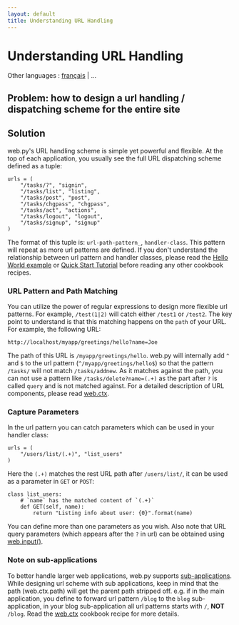 ```yaml
---
layout: default
title: Understanding URL Handling
---
```


# Understanding URL Handling

Other languages : [français](./url_handling.fr) | ...

## Problem: how to design a url handling / dispatching scheme for the entire site

## Solution

web.py's URL handling scheme is simple yet powerful and flexible.
At the top of each application, you usually see the full URL dispatching
scheme defined as a tuple:

```
urls = (
    "/tasks/?", "signin",
    "/tasks/list", "listing",
    "/tasks/post", "post",
    "/tasks/chgpass", "chgpass",
    "/tasks/act", "actions",
    "/tasks/logout", "logout",
    "/tasks/signup", "signup"
)
```

The format of this tuple is: `url-path-pattern_`, `handler-class`.
This pattern will repeat as more url patterns are defined.  If you don't
understand the relationship between url pattern and handler classes,
please read the [Hello World example](/cookbook/helloworld) or
[Quick Start Tutorial](./tutorial) before reading any other cookbook recipes.

### URL Pattern and Path Matching

You can utilize the power of regular expressions to design more flexible
url patterns. For example, `/test(1|2)` will catch either `/test1` or `/test2`.
The key point to understand is that this matching happens on the `path`
of your URL. For example, the following URL:

```
http://localhost/myapp/greetings/hello?name=Joe
```

The path of this URL is `/myapp/greetings/hello`.  web.py will internally
add `^` and `$` to the url pattern (`^/myapp/greetings/hello$`) so that the
pattern `/tasks/` will not match `/tasks/addnew`.  As it matches against
the path, you can not use a pattern like `/tasks/delete?name=(.+)` as the
part after `?` is called `query` and is not matched against. For a detailed
description of URL components, please read [web.ctx](/cookbook/ctx).

### Capture Parameters

In the url pattern you can catch parameters which can be used in your handler class:

```
urls = (
    "/users/list/(.+)", "list_users"
)
```

Here the `(.+)` matches the rest URL path after `/users/list/`, it can be
used as a parameter in `GET` or `POST`:

```
class list_users:
    # `name` has the matched content of `(.+)`
    def GET(self, name):
        return "Listing info about user: {0}".format(name)
```

You can define more than one parameters as you wish.  Also note that URL
query parameters (which appears after the `?` in url) can be obtained
using [web.input()](/cookbook/input).

### Note on sub-applications

To better handle larger web applications, web.py supports
[sub-applications](/cookbook/subapp). While designing url scheme with sub
applications, keep in mind that the path (web.ctx.path) will get the parent
path stripped off. e.g. if in the main application, you define to forward
url pattern `/blog` to the `blog` sub-application, in your blog sub-application
all url patterns starts with `/`, __NOT__ `/blog`. Read the
[web.ctx](/cookbook/ctx) cookbook recipe for more details.
